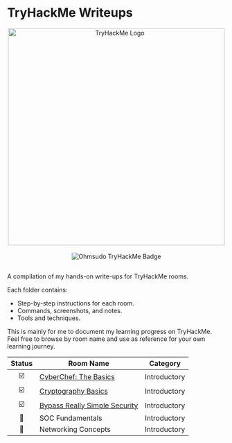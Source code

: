 # TryHackMe Writeups

<p align="center">
  <img src="https://assets.tryhackme.com/img/logo/tryhackme_logo_full.svg" alt="TryHackMe Logo" width="500"/><br><br>
  <img src="https://tryhackme-badges.s3.amazonaws.com/ohmsudo.png?update=0" alt="Ohmsudo TryHackMe Badge" />
</p>

##
A compilation of my hands-on write-ups for TryHackMe rooms.

Each folder contains:
- Step-by-step instructions for each room.
- Commands, screenshots, and notes.
- Tools and techniques.

This is mainly for me to document my learning progress on TryHackMe. Feel free to browse by room name and use as reference for your own learning journey.

| Status       | Room Name           | Category        |
|:------------:|---------------------|-----------------|
| ☑️  | <a href="https://github.com/Ohm-sudo/tryhackme-write-ups/blob/main/Introductory/CyberChef%3A%20The%20Basics.md">CyberChef: The Basics</a> | Introductory |
| ☑️ | <a href="https://github.com/Ohm-sudo/tryhackme-write-ups/blob/main/Introductory/Cryptography%20Basics.md">Cryptography Basics</a>  | Introductory |
| ☑️ | <a href="https://github.com/Ohm-sudo/tryhackme-write-ups/blob/main/Introductory/Bypass%20Really%20Simple%20Security.md">Bypass Really Simple Security</a>  |  Introductory  |
| 🔄 | SOC Fundamentals  |  Introductory  |
| 🔄 | Networking Concepts  |  Introductory  |
